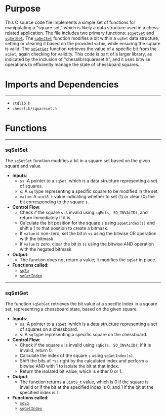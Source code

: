 # Purpose
This C source code file implements a simple set of functions for manipulating a "square set," which is likely a data structure used in a chess-related application. The file includes two primary functions: [`sqSetSet`](#sqSetSet) and [`sqSetGet`](#sqSetGet). The [`sqSetSet`](#sqSetSet) function modifies a bit within a `sqSet` data structure, setting or clearing it based on the provided `value`, while ensuring the square is valid. The [`sqSetGet`](#sqSetGet) function retrieves the value of a specific bit from the `sqSet`, again checking for validity. This code is part of a larger library, as indicated by the inclusion of "chesslib/squareset.h", and it uses bitwise operations to efficiently manage the state of chessboard squares.
# Imports and Dependencies

---
- `stdlib.h`
- `chesslib/squareset.h`


# Functions

---
### sqSetSet<!-- {{#callable:sqSetSet}} -->
The `sqSetSet` function modifies a bit in a square set based on the given square and value.
- **Inputs**:
    - `ss`: A pointer to a `sqSet`, which is a data structure representing a set of squares.
    - `s`: A `sq` type representing a specific square to be modified in the set.
    - `value`: A `uint8_t` value indicating whether to set (1) or clear (0) the bit corresponding to the square `s`.
- **Control Flow**:
    - Check if the square `s` is invalid using `sqEq(s, SQ_INVALID)`, and return immediately if it is.
    - Calculate the bit position for the square `s` using `sqGetIndex(s)` and shift a 1 to that position to create a bitmask.
    - If `value` is non-zero, set the bit in `ss` using the bitwise OR operation with the bitmask.
    - If `value` is zero, clear the bit in `ss` using the bitwise AND operation with the negated bitmask.
- **Output**:
    - The function does not return a value; it modifies the `sqSet` in place.
- **Functions called**:
    - [`sqEq`](square.c.driver.md#sqEq)
    - [`sqGetIndex`](square.c.driver.md#sqGetIndex)


---
### sqSetGet<!-- {{#callable:sqSetGet}} -->
The function `sqSetGet` retrieves the bit value at a specific index in a square set, representing a chessboard state, based on the given square.
- **Inputs**:
    - `ss`: A pointer to a `sqSet`, which is a data structure representing a set of squares on a chessboard.
    - `s`: A `sq` type representing a specific square on the chessboard.
- **Control Flow**:
    - Check if the square `s` is invalid using `sqEq(s, SQ_INVALID)`; if it is invalid, return 0.
    - Calculate the index of the square `s` using `sqGetIndex(s)`.
    - Shift the bits of `*ss` right by the calculated index and perform a bitwise AND with 1 to isolate the bit at that index.
    - Return the isolated bit value, which is either 0 or 1.
- **Output**:
    - The function returns a `uint8_t` value, which is 0 if the square is invalid or if the bit at the specified index is 0, and 1 if the bit at the specified index is 1.
- **Functions called**:
    - [`sqEq`](square.c.driver.md#sqEq)
    - [`sqGetIndex`](square.c.driver.md#sqGetIndex)


